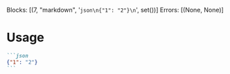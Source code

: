 Blocks: [(7, "markdown", '```json\n{"1": "2"}\n```', set())]
Errors: [(None, None)]


# Usage

````markdown
```json
{"1": "2"}
```
````
